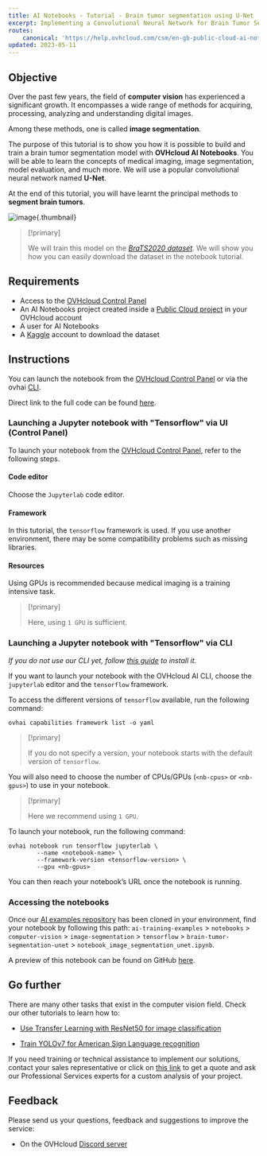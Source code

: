 ```yaml
---
title: AI Notebooks - Tutorial - Brain tumor segmentation using U-Net
excerpt: Implementing a Convolutional Neural Network for Brain Tumor Segmentation in Medical Imaging
routes:
    canonical: 'https://help.ovhcloud.com/csm/en-gb-public-cloud-ai-notebooks-tuto-image-segmentation-unet-tumors?id=kb_article_view&sysparm_article=KB0057606'
updated: 2023-05-11
---
```



## Objective

Over the past few years, the field of **computer vision** has experienced a significant growth. It encompasses a wide range of methods for acquiring, processing, analyzing and understanding digital images. 

Among these methods, one is called **image segmentation**. 

The purpose of this tutorial is to show you how it is possible to build and train a brain tumor segmentation model with **OVHcloud AI Notebooks**. You will be able to learn the concepts of medical imaging, image segmentation, model evaluation, and much more. We will use a popular convolutional neural network named **U-Net**.

At the end of this tutorial, you will have learnt the principal methods to **segment brain tumors**.

![image](images/mri_orig_pred_segmentation.gif){.thumbnail}

> [!primary]
>
> We will train this model on the *[BraTS2020 dataset](http://braintumorsegmentation.org/)*. We will show you how you can easily download the dataset in the notebook tutorial.
>

## Requirements

- Access to the [OVHcloud Control Panel](https://www.ovh.com/auth/?action=gotomanager&from=https://www.ovh.de/&ovhSubsidiary=de)
- An AI Notebooks project created inside a [Public Cloud project](https://www.ovhcloud.com/de/public-cloud/) in your OVHcloud account
- A user for AI Notebooks
- A [Kaggle](https://www.kaggle.com/) account to download the dataset

## Instructions

You can launch the notebook from the [OVHcloud Control Panel](https://www.ovh.com/auth/?action=gotomanager&from=https://www.ovh.de/&ovhSubsidiary=de) or via the ovhai [CLI](/pages/public_cloud/ai_machine_learning/cli_11_howto_run_notebook_cli).

Direct link to the full code can be found [here](https://github.com/ovh/ai-training-examples/blob/main/notebooks/computer-vision/image-segmentation/tensorflow/brain-tumor-segmentation-unet/notebook_image_segmentation_unet.ipynb).

### Launching a Jupyter notebook with "Tensorflow" via UI (Control Panel)

To launch your notebook from the [OVHcloud Control Panel](https://www.ovh.com/auth/?action=gotomanager&from=https://www.ovh.de/&ovhSubsidiary=de), refer to the following steps.

#### Code editor

Choose the `Jupyterlab` code editor.

#### Framework

In this tutorial, the `tensorflow` framework is used. If you use another environment, there may be some compatibility problems such as missing libraries. 

#### Resources

Using GPUs is recommended because medical imaging is a training intensive task.

> [!primary]
>
> Here, using `1 GPU` is sufficient.
>

### Launching a Jupyter notebook with "Tensorflow" via CLI

*If you do not use our CLI yet, follow [this guide](/pages/public_cloud/ai_machine_learning/cli_10_howto_install_cli) to install it.*

If you want to launch your notebook with the OVHcloud AI CLI, choose the `jupyterlab` editor and the `tensorflow` framework.

To access the different versions of `tensorflow` available, run the following command:

```console
ovhai capabilities framework list -o yaml
```

> [!primary]
>
> If you do not specify a version, your notebook starts with the default version of `tensorflow`.
>

You will also need to choose the number of CPUs/GPUs (`<nb-cpus>` or `<nb-gpus>`) to use in your notebook. 

> [!primary]
>
> Here we recommend using `1 GPU`.
>

To launch your notebook, run the following command: 

```console
ovhai notebook run tensorflow jupyterlab \
		--name <notebook-name> \
		--framework-version <tensorflow-version> \
  	    --gpu <nb-gpus>
```

You can then reach your notebook’s URL once the notebook is running.

### Accessing the notebooks

Once our [AI examples repository](https://github.com/ovh/ai-training-examples/) has been cloned in your environment, find your notebook by following this path: `ai-training-examples` > `notebooks` > `computer-vision` > `image-segmentation` > `tensorflow` > `brain-tumor-segmentation-unet` > `notebook_image_segmentation_unet.ipynb`.

A preview of this notebook can be found on GitHub [here](https://github.com/ovh/ai-training-examples/blob/main/notebooks/computer-vision/image-segmentation/tensorflow/brain-tumor-segmentation-unet/notebook_image_segmentation_unet.ipynb).

## Go further

There are many other tasks that exist in the computer vision field. Check our other tutorials to learn how to:

- [Use Transfer Learning with ResNet50 for image classification](/pages/public_cloud/ai_machine_learning/notebook_tuto_07_transfer_learning_resnet50_image_classification)

- [Train YOLOv7 for American Sign Language recognition](/pages/public_cloud/ai_machine_learning/notebook_tuto_11_yolov7)

If you need training or technical assistance to implement our solutions, contact your sales representative or click on [this link](https://www.ovhcloud.com/de/professional-services/) to get a quote and ask our Professional Services experts for a custom analysis of your project.

## Feedback

Please send us your questions, feedback and suggestions to improve the service:

- On the OVHcloud [Discord server](https://discord.com/invite/vXVurFfwe9)
